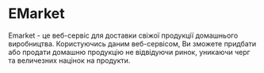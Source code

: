 # EMarket
Emarket - це веб-сервіс для доставки свіжої продукції домашнього виробництва.
Користуючись даним веб-сервісом, Ви зможете придбати або продати домашню продукцію не відвідуючи ринок, уникаючи черг та величезних націнок на продукти. 
